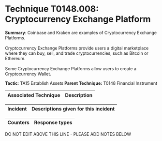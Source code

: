 # Technique T0148.008: Cryptocurrency Exchange Platform

**Summary**: Coinbase and Kraken are examples of Cryptocurrency Exchange Platforms.<br><br>Cryptocurrency Exchange Platforms provide users a digital marketplace where they can buy, sell, and trade cryptocurrencies, such as Bitcoin or Ethereum. <br><br>Some Cryptocurrency Exchange Platforms allow users to create a Cryptocurrency Wallet.

**Tactic**: TA15 Establish Assets **Parent Technique:** T0148 Financial Instrument


| Associated Technique | Description |
| --------- | ------------------------- |



| Incident | Descriptions given for this incident |
| -------- | -------------------- |



| Counters | Response types |
| -------- | -------------- |


DO NOT EDIT ABOVE THIS LINE - PLEASE ADD NOTES BELOW